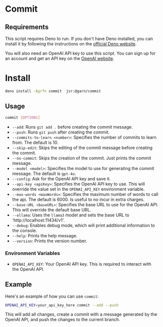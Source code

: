 # Commit

## Requirements

This script requires Deno to run. If you don't have Deno installed, you can install it by following the instructions on the [official Deno website](https://deno.land/).

You will also need an OpenAI API key to use this script. You can sign up for an account and get an API key on the [OpenAI website](https://platform.openai.com/).

# Install

```sh
deno install -Agrfn commit  jsr:@garn/commit
```

## Usage

```sh
commit [OPTIONS]
```

- `--add`: Runs `git add .` before creating the commit message.
- `--push`: Runs `git push` after creating the commit.
- `--commits-to-learn <number>`: Specifies the number of commits to learn from. The default is 10.
- `--skip-edit`: Skips the editing of the commit message before creating the commit.
- `--no-commit`: Skips the creation of the commit. Just prints the commit message.
- `--model <model>`: Specifies the model to use for generating the commit message. The default is `gpt-4o`.
- `--config`: Ask for the OpenAI API key and save it.
- `--api-key <apiKey>`: Specifies the OpenAI API key to use. This will override the value set in the `OPENAI_API_KEY` environment variable.
- `--max-words <maxWords>`: Specifies the maximum number of words to call the api. The default is 6000. Is useful to no incur in extra charges.
- `--base-URL <baseURL>`: Specifies the base URL to use for the OpenAI API. This will override the default base URL.
- `--ollama`: Uses the `llama3` model and sets the base URL to 'http://localhost:11434/v1'.
- `--debug`: Enables debug mode, which will print additional information to the console.
- `--help`: Prints the help message.
- `--version`: Prints the version number.

### Environment Variables

- `OPENAI_API_KEY`: Your OpenAI API key. This is required to interact with the OpenAI API.

## Example

Here's an example of how you can use `commit`:

```sh
OPENAI_API_KEY=your_api_key_here commit --add --push
```

This will add all changes, create a commit with a message generated by the OpenAI API, and push the changes to the current branch.
